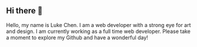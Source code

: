 ## Hi there 👋

Hello, my name is Luke Chen. I am a web developer with a strong eye for art and design. I am currently working as a full time web developer. Please take a moment to explore my Github and have a wonderful day!

<!--
**chen-luke/chen-luke** is a ✨ _special_ ✨ repository because its `README.md` (this file) appears on your GitHub profile.

Here are some ideas to get you started:

- 🔭 I’m currently working on ...
- 🌱 I’m currently learning ...
- 👯 I’m looking to collaborate on ...
- 🤔 I’m looking for help with ...
- 💬 Ask me about ...
- 📫 How to reach me: ...
- 😄 Pronouns: ...
- ⚡ Fun fact: ...
-->
